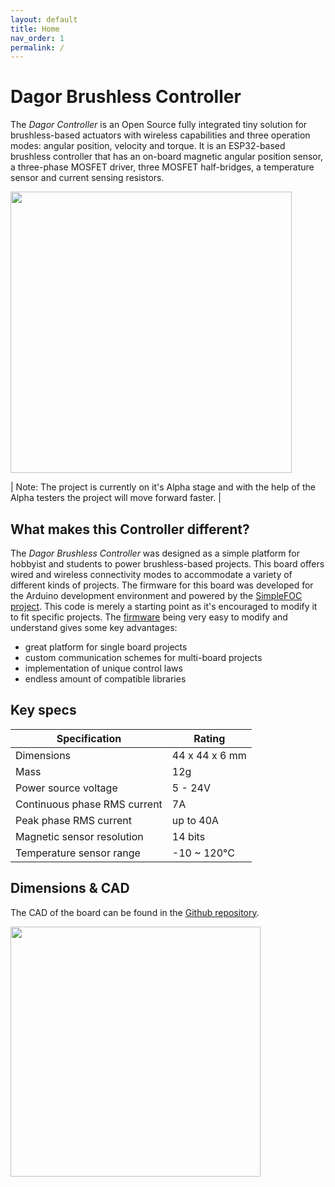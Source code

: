 ```yaml
---
layout: default
title: Home
nav_order: 1
permalink: /
---
```


<link rel="icon" href="favicon.ico" type="image/x-icon" />

# **Dagor Brushless Controller**

The *Dagor Controller* is an Open Source fully integrated tiny solution for brushless-based actuators with wireless capabilities and three operation modes: angular position, velocity and torque. It is an ESP32-based brushless controller that has an on-board magnetic angular position sensor, a three-phase MOSFET driver, three MOSFET half-bridges, a temperature sensor and current sensing resistors.

<img src="Images/dagor_iso.png" width=450>

| Note: The project is currently on it's Alpha stage and with the help of the Alpha testers the project will move forward faster. |

## What makes this Controller different?

The *Dagor Brushless Controller* was designed as a simple platform for hobbyist and students to power brushless-based projects. This board offers wired and wireless connectivity modes to accommodate a variety of different kinds of projects. The firmware for this board was developed for the Arduino development environment and powered by the [SimpleFOC project](https://www.simplefoc.com/). This code is merely a starting point as it's encouraged to modify it to fit specific projects. The [firmware](firmware) being very easy to modify and understand gives some key advantages:
- great platform for single board projects
- custom communication schemes for multi-board projects
- implementation of unique control laws
- endless amount of compatible libraries

## Key specs

| Specification    | Rating          |
| ------------- |-------------|
| Dimensions      | 44 x 44 x 6 mm |
| Mass    | 12g |
| Power source voltage      | 5 - 24V |
| Continuous phase RMS current   | 7A |
| Peak phase RMS current   | up to 40A |
| Magnetic sensor resolution | 14 bits |
| Temperature sensor range | -10 ~ 120°C |

## Dimensions & CAD

The CAD of the board can be found in the [Github repository](https://github.com/byDagor/Dagor-Brushless-Controller/).

<img src="Images/dagor_dimensions.png" width=400>
